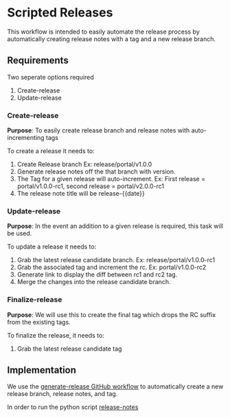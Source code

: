 # Scripted Releases

This workflow is intended to easily automate the release process by automatically creating release notes with a tag and a new release branch.

## Requirements

Two seperate options required
1. Create-release
2. Update-release

### Create-release

**Purpose**: To easily create release branch and release notes with auto-incrementing tags

To create a release it needs to:
1. Create Release branch Ex: release/portal/v1.0.0
2. Generate release notes off the that branch with version.
 1. The Tag for a given release will auto-increment. Ex: First release = portal/v1.0.0-rc1, second release = portal/v2.0.0-rc1
 2. The release note title will be release-{{date}}

### Update-release

**Purpose**: In the event an addition to a given release is required, this task will be used. 

To update a release it needs to:
1. Grab the latest release candidate branch. Ex: release/portal/v1.0.0-rc1
2. Grab the associated tag and increment the rc. Ex: portal/v1.0.0-rc2
3. Generate link to display the diff between rc1 and rc2 tag. 
4. Merge the changes into the release candidate branch. 

### Finalize-release

**Purpose**: We will use this to create the final tag which drops the RC suffix from the existing tags.

To finalize the release, it needs to:
1. Grab the latest release candidate tag 



## Implementation

We use the [generate-release GitHub workflow](.) to automatically create a new release branch, release notes, and tag. 

In order to run the python script [release-notes](url) 
